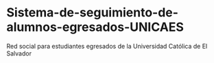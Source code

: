 # Sistema-de-seguimiento-de-alumnos-egresados-UNICAES
Red social para estudiantes egresados de la Universidad Católica de El Salvador
